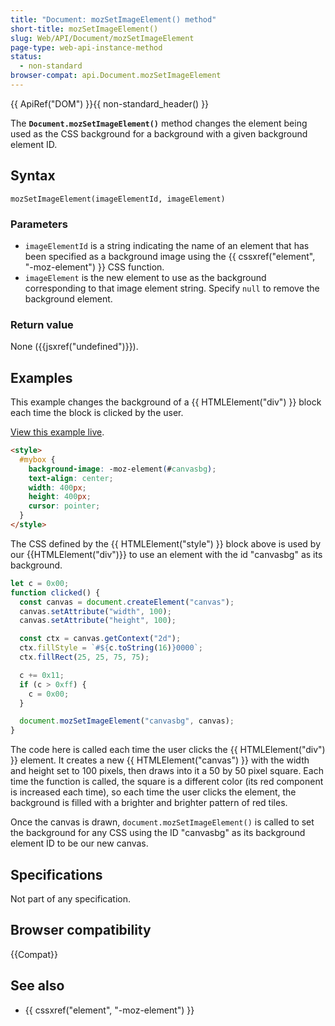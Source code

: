 ```yaml
---
title: "Document: mozSetImageElement() method"
short-title: mozSetImageElement()
slug: Web/API/Document/mozSetImageElement
page-type: web-api-instance-method
status:
  - non-standard
browser-compat: api.Document.mozSetImageElement
---
```


{{ ApiRef("DOM") }}{{ non-standard_header() }}

The **`Document.mozSetImageElement()`** method changes the
element being used as the CSS background for a background with a given background
element ID.

## Syntax

```js-nolint
mozSetImageElement(imageElementId, imageElement)
```

### Parameters

- `imageElementId` is a string indicating the name of an element that has
  been specified as a background image using the {{ cssxref("element", "-moz-element") }} CSS
  function.
- `imageElement` is the new element to use as the background corresponding
  to that image element string. Specify `null` to remove the background
  element.

### Return value

None ({{jsxref("undefined")}}).

## Examples

This example changes the background of a {{ HTMLElement("div") }} block each time the
block is clicked by the user.

[View this example live](https://mdn.dev/archives/media/samples/domref/mozSetImageElement.html).

```html
<style>
  #mybox {
    background-image: -moz-element(#canvasbg);
    text-align: center;
    width: 400px;
    height: 400px;
    cursor: pointer;
  }
</style>
```

The CSS defined by the {{ HTMLElement("style") }} block above is used by our {{HTMLElement("div")}} to use an element with the id "canvasbg" as its background.

```js
let c = 0x00;
function clicked() {
  const canvas = document.createElement("canvas");
  canvas.setAttribute("width", 100);
  canvas.setAttribute("height", 100);

  const ctx = canvas.getContext("2d");
  ctx.fillStyle = `#${c.toString(16)}0000`;
  ctx.fillRect(25, 25, 75, 75);

  c += 0x11;
  if (c > 0xff) {
    c = 0x00;
  }

  document.mozSetImageElement("canvasbg", canvas);
}
```

The code here is called each time the user clicks the {{ HTMLElement("div") }} element.
It creates a new {{ HTMLElement("canvas") }} with the width and height set to 100
pixels, then draws into it a 50 by 50 pixel square. Each time the function is called,
the square is a different color (its red component is increased each time), so each time
the user clicks the element, the background is filled with a brighter and brighter
pattern of red tiles.

Once the canvas is drawn, `document.mozSetImageElement()` is called to set
the background for any CSS using the ID "canvasbg" as its background element ID to be
our new canvas.

## Specifications

Not part of any specification.

## Browser compatibility

{{Compat}}

## See also

- {{ cssxref("element", "-moz-element") }}
